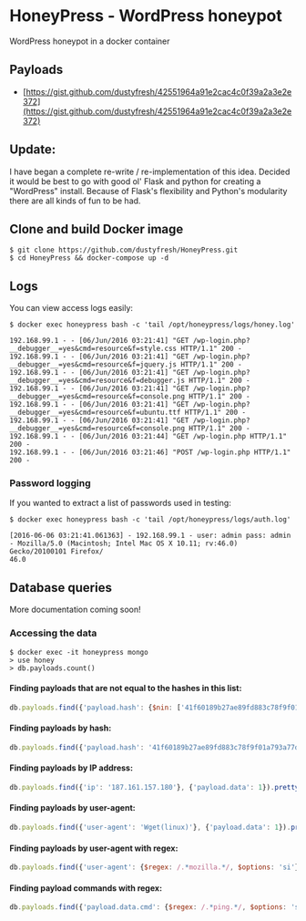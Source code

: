 # HoneyPress - WordPress honeypot
WordPress honeypot in a docker container

## Payloads
- [https://gist.github.com/dustyfresh/42551964a91e2cac4c0f39a2a3e2e372](https://gist.github.com/dustyfresh/42551964a91e2cac4c0f39a2a3e2e372)

## Update:
I have began a complete re-write / re-implementation of this idea. Decided it would be best to go with good ol' Flask and python for creating a "WordPress" install. Because of Flask's flexibility and Python's modularity there are all kinds of fun to be had.


## Clone and build Docker image
```
$ git clone https://github.com/dustyfresh/HoneyPress.git
$ cd HoneyPress && docker-compose up -d
```

## Logs
You can view access logs easily:
```
$ docker exec honeypress bash -c 'tail /opt/honeypress/logs/honey.log'

192.168.99.1 - - [06/Jun/2016 03:21:41] "GET /wp-login.php?__debugger__=yes&cmd=resource&f=style.css HTTP/1.1" 200 -
192.168.99.1 - - [06/Jun/2016 03:21:41] "GET /wp-login.php?__debugger__=yes&cmd=resource&f=jquery.js HTTP/1.1" 200 -
192.168.99.1 - - [06/Jun/2016 03:21:41] "GET /wp-login.php?__debugger__=yes&cmd=resource&f=debugger.js HTTP/1.1" 200 -
192.168.99.1 - - [06/Jun/2016 03:21:41] "GET /wp-login.php?__debugger__=yes&cmd=resource&f=console.png HTTP/1.1" 200 -
192.168.99.1 - - [06/Jun/2016 03:21:41] "GET /wp-login.php?__debugger__=yes&cmd=resource&f=ubuntu.ttf HTTP/1.1" 200 -
192.168.99.1 - - [06/Jun/2016 03:21:41] "GET /wp-login.php?__debugger__=yes&cmd=resource&f=console.png HTTP/1.1" 200 -
192.168.99.1 - - [06/Jun/2016 03:21:44] "GET /wp-login.php HTTP/1.1" 200 -
192.168.99.1 - - [06/Jun/2016 03:21:46] "POST /wp-login.php HTTP/1.1" 200 -
```

### Password logging
If you wanted to extract a list of passwords used in testing:
```
$ docker exec honeypress bash -c 'tail /opt/honeypress/logs/auth.log'

[2016-06-06 03:21:41.061363] - 192.168.99.1 - user: admin pass: admin - Mozilla/5.0 (Macintosh; Intel Mac OS X 10.11; rv:46.0) Gecko/20100101 Firefox/
46.0
```

## Database queries
More documentation coming soon!

### Accessing the data
```
$ docker exec -it honeypress mongo
> use honey
> db.payloads.count()
```

#### Finding payloads that are not equal to the hashes in this list:
```javascript
db.payloads.find({'payload.hash': {$nin: ['41f60189b27ae89fd883c78f9f01a793a77d7d4517adadc369373f86198b941a', 'e93f4e3a86193773f4b0e18d313645686a6d210cb73aabac172228d33a75c92b']}}, {'payload.data': 1}).pretty()
```

#### Finding payloads by hash:
```javascript
db.payloads.find({'payload.hash': '41f60189b27ae89fd883c78f9f01a793a77d7d4517adadc369373f86198b941a'}, {'_id': 0, 'ip': 1}).pretty()
```

#### Finding payloads by IP address:
```javascript
db.payloads.find({'ip': '187.161.157.180'}, {'payload.data': 1}).pretty()
```

#### Finding payloads by user-agent:
```javascript
db.payloads.find({'user-agent': 'Wget(linux)'}, {'payload.data': 1}).pretty()
```

#### Finding payloads by user-agent with regex:
```javascript
db.payloads.find({'user-agent': {$regex: /.*mozilla.*/, $options: 'si'}}, {'payload.data': 1}).pretty()
```

#### Finding payload commands with regex:
```javascript
db.payloads.find({'payload.data.cmd': {$regex: /.*ping.*/, $options: 'si'}}, {'payload.data': 1}).pretty()
```
